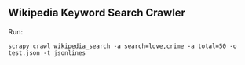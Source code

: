 ## Wikipedia Keyword  Search Crawler ##
Run:
```
scrapy crawl wikipedia_search -a search=love,crime -a total=50 -o test.json -t jsonlines
```
